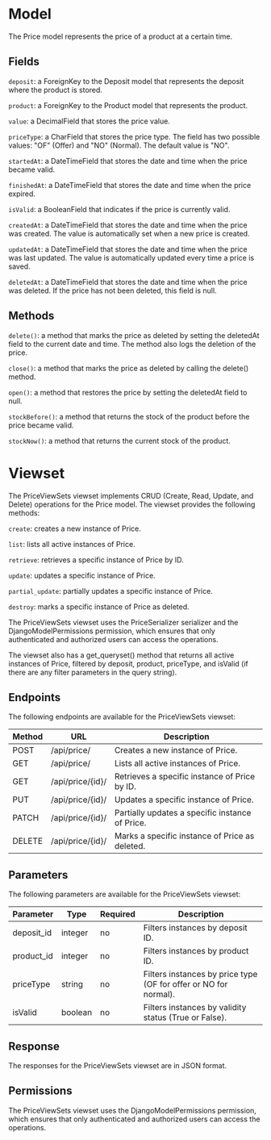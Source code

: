 # Model

The Price model represents the price of a product at a certain time.

## Fields

`deposit`: a ForeignKey to the Deposit model that represents the deposit where the product is stored.

`product`: a ForeignKey to the Product model that represents the product.

`value`: a DecimalField that stores the price value.

`priceType`: a CharField that stores the price type. The field has two possible values: "OF" (Offer) and "NO" (Normal). The default value is "NO".

`startedAt`: a DateTimeField that stores the date and time when the price became valid.

`finishedAt`: a DateTimeField that stores the date and time when the price expired.

`isValid`: a BooleanField that indicates if the price is currently valid.

`createdAt`: a DateTimeField that stores the date and time when the price was created. The value is automatically set when a new price is created.

`updatedAt`: a DateTimeField that stores the date and time when the price was last updated. The value is automatically updated every time a price is saved.

`deletedAt`: a DateTimeField that stores the date and time when the price was deleted. If the price has not been deleted, this field is null.

## Methods

`delete()`: a method that marks the price as deleted by setting the deletedAt field to the current date and time. The method also logs the deletion of the price.

`close()`: a method that marks the price as deleted by calling the delete() method.

`open()`: a method that restores the price by setting the deletedAt field to null.

`stockBefore()`: a method that returns the stock of the product before the price became valid.

`stockNow()`: a method that returns the current stock of the product.

# Viewset

The PriceViewSets viewset implements CRUD (Create, Read, Update, and Delete) operations for the Price model. The viewset provides the following methods:

`create`: creates a new instance of Price.

`list`: lists all active instances of Price.

`retrieve`: retrieves a specific instance of Price by ID.

`update`: updates a specific instance of Price.

`partial_update`: partially updates a specific instance of Price.

`destroy`: marks a specific instance of Price as deleted.

The PriceViewSets viewset uses the PriceSerializer serializer and the DjangoModelPermissions permission, which ensures that only authenticated and authorized users can access the operations.

The viewset also has a get_queryset() method that returns all active instances of Price, filtered by deposit, product, priceType, and isValid (if there are any filter parameters in the query string).

## Endpoints

The following endpoints are available for the PriceViewSets viewset:

| Method | URL | Description |
|--------|-----|-------------|
|POST	 | /api/price/ | Creates a new instance of Price.|
|GET	 | /api/price/| Lists all active instances of Price.|
|GET	 | /api/price/{id}/| Retrieves a specific instance of Price by ID.|
|PUT	 | /api/price/{id}/| Updates a specific instance of Price.|
|PATCH	 | /api/price/{id}/ | Partially updates a specific instance of Price.|
|DELETE	 | /api/price/{id}/ | Marks a specific instance of Price as deleted.|

## Parameters

The following parameters are available for the PriceViewSets viewset:

| Parameter | Type | Required | Description |
|-----------|------|----------|-------------|
|deposit_id	| integer | no | Filters instances by deposit ID.|
|product_id	| integer | no | Filters instances by product ID.|
|priceType	| string | no | Filters instances by price type (OF for offer or NO for normal).|
|isValid	| boolean | no | Filters instances by validity status (True or False).|

## Response

The responses for the PriceViewSets viewset are in JSON format.

## Permissions

The PriceViewSets viewset uses the DjangoModelPermissions permission, which ensures that only authenticated and authorized users can access the operations.
